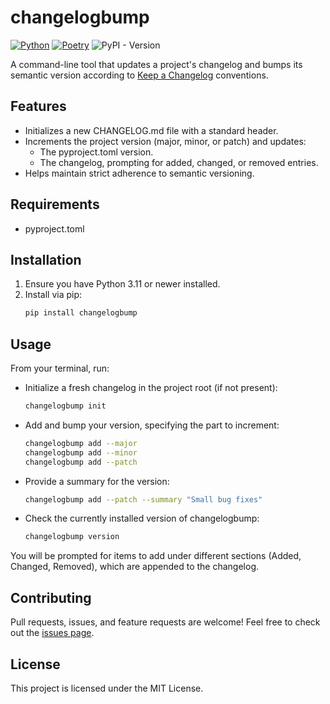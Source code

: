 # changelogbump

[![Python](https://img.shields.io/badge/python3-555555?style=for-the-badge&logo=python&logoColor=ffdd54)](https://www.python.org)
[![Poetry](https://img.shields.io/badge/Poetry-555555?style=for-the-badge&logo=Poetry)](https://python-poetry.org/)
![PyPI - Version](https://img.shields.io/pypi/v/ChangelogBump?style=for-the-badge&logo=PyPi&logoColor=EEEEEE&color=blue)


A command-line tool that updates a project's changelog and bumps its semantic version according to [Keep a Changelog](https://keepachangelog.com/en/1.1.0/) conventions.

## Features

- Initializes a new CHANGELOG.md file with a standard header.
- Increments the project version (major, minor, or patch) and updates:
  - The pyproject.toml version.
  - The changelog, prompting for added, changed, or removed entries.
- Helps maintain strict adherence to semantic versioning.

## Requirements

- pyproject.toml

## Installation

1. Ensure you have Python 3.11 or newer installed.
2. Install via pip:
   ```bash
   pip install changelogbump
   ```

## Usage

From your terminal, run:

- Initialize a fresh changelog in the project root (if not present):
  ```bash
  changelogbump init
  ```

- Add and bump your version, specifying the part to increment:
  ```bash
  changelogbump add --major
  changelogbump add --minor
  changelogbump add --patch
  ```

- Provide a summary for the version:
  ```bash
  changelogbump add --patch --summary "Small bug fixes"
  ```

- Check the currently installed version of changelogbump:
  ```bash
  changelogbump version
  ```

You will be prompted for items to add under different sections (Added, Changed, Removed), which are appended to the changelog.

## Contributing

Pull requests, issues, and feature requests are welcome! Feel free to check out the [issues page](https://github.com/muad-dweeb/changelogbump/issues).

## License

This project is licensed under the MIT License.